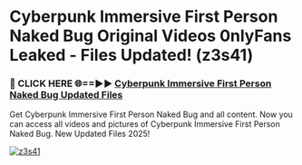 # Cyberpunk Immersive First Person Naked Bug Original Videos 0nlyFans Leaked - Files Updated! (z3s41)

<h3>🔴 CLICK HERE 🌐==►► <a href="https://tinyurl.com/up5wt9bj" rel="nofollow">Cyberpunk Immersive First Person Naked Bug Updated Files</a></h3>

Get Cyberpunk Immersive First Person Naked Bug and all content. Now you can access all videos and pictures of Cyberpunk Immersive First Person Naked Bug. New Updated Files 2025!

[![z3s41](https://i.imgur.com/ABiUzMV.gif)](https://tinyurl.com/up5wt9bj)
